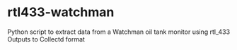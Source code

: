 # rtl433-watchman

Python script to extract data from a Watchman oil tank monitor using rtl_433
Outputs to Collectd format
